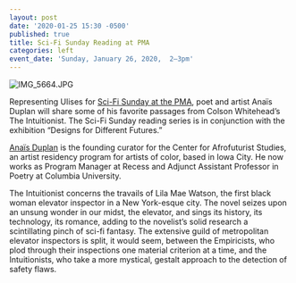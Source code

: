 ```yaml
---
layout: post
date: '2020-01-25 15:30 -0500'
published: true
title: Sci-Fi Sunday Reading at PMA
categories: left
event_date: 'Sunday, January 26, 2020,  2–3pm'
---
```

![IMG_5664.JPG]({{site.baseurl}}/assets/img/IMG_5664.JPG)

Representing Ulises for [Sci-Fi Sunday at the PMA](https://philamuseum.org/calendar/event/sci-fi-sunday-ulises), poet and artist Anaïs Duplan will share some of his favorite passages from Colson Whitehead’s The Intuitionist. The Sci-Fi Sunday reading series is in conjunction with the exhibition “Designs for Different Futures.”

[Anaïs Duplan](https://worksofanais.com/) is the founding curator for the Center for Afrofuturist Studies, an artist residency program for artists of color, based in Iowa City. He now works as Program Manager at Recess and Adjunct Assistant Professor in Poetry at Columbia University.

The Intuitionist concerns the travails of Lila Mae Watson, the first black woman elevator inspector in a New York-esque city. The novel seizes upon an unsung wonder in our midst, the elevator, and sings its history, its technology, its romance, adding to the novelist’s solid research a scintillating pinch of sci-fi fantasy. The extensive guild of metropolitan elevator inspectors is split, it would seem, between the Empiricists, who plod through their inspections one material criterion at a time, and the Intuitionists, who take a more mystical, gestalt approach to the detection of safety flaws.